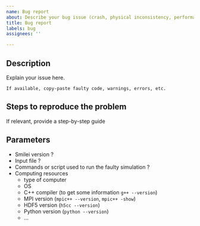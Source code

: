 ```yaml
---
name: Bug report
about: Describe your bug issue (crash, physical inconsistency, performance, memory...)
title: Bug report
labels: bug
assignees: ''

---
```


## Description

Explain your issue here.

```
If available, copy-paste faulty code, warnings, errors, etc.
```

## Steps to reproduce the problem

If relevant, provide a step-by-step guide

## Parameters

- Smilei version ?
- Input file ?
- Commands or script used to run the faulty simulation ?
- Computing resources
  - type of computer
  - OS
  - C++ compiler (to get some information `g++ --version`)
  - MPI version (`mpic++ --version`, `mpic++ -show`)
  - HDF5 version (`h5cc --version`)
  - Python version (`python --version`)
  - ...
